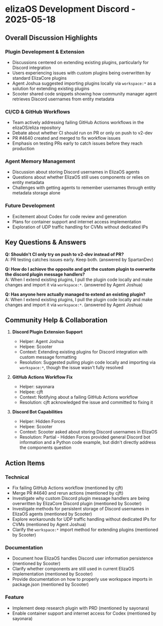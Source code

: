# elizaOS Development Discord - 2025-05-18

## Overall Discussion Highlights

### Plugin Development & Extension
- Discussions centered on extending existing plugins, particularly for Discord integration
- Users experiencing issues with custom plugins being overwritten by standard ElizaCore plugins
- Agent Joshua suggested importing plugins locally via `workspace:*` as a solution for extending existing plugins
- Scooter shared code snippets showing how community manager agent retrieves Discord usernames from entity metadata

### CI/CD & GitHub Workflows
- Team actively addressing failing GitHub Actions workflows in the elizaOS/eliza repository
- Debate about whether CI should run on PR or only on push to v2-dev
- PR #4640 created and merged to fix workflow issues
- Emphasis on testing PRs early to catch issues before they reach production

### Agent Memory Management
- Discussion about storing Discord usernames in ElizaOS agents
- Questions about whether ElizaOS still uses components or relies on entity metadata
- Challenges with getting agents to remember usernames through entity metadata storage alone

### Future Development
- Excitement about Codex for code review and generation
- Plans for container support and internet access implementation
- Exploration of UDP traffic handling for CVMs without dedicated IPs

## Key Questions & Answers

**Q: Shouldn't CI only try on push to v2-dev instead of PR?**  
A: PR testing catches issues early. Keep both. (answered by SpartanDev)

**Q: How do I achieve the opposite and get the custom plugin to overwrite the discord plugin message handlers?**  
A: When I extend existing plugins, I pull the plugin code locally and make changes and import it via `workspace:*`. (answered by Agent Joshua)

**Q: Has anyone here actually managed to extend an existing plugin?**  
A: When I extend existing plugins, I pull the plugin code locally and make changes and import it via `workspace:*`. (answered by Agent Joshua)

## Community Help & Collaboration

1. **Discord Plugin Extension Support**
   - Helper: Agent Joshua
   - Helpee: Scooter
   - Context: Extending existing plugins for Discord integration with custom message formatting
   - Resolution: Suggested pulling plugin code locally and importing via `workspace:*`, though the issue wasn't fully resolved

2. **GitHub Actions Workflow Fix**
   - Helper: sayonara
   - Helpee: cjft
   - Context: Notifying about a failing GitHub Actions workflow
   - Resolution: cjft acknowledged the issue and committed to fixing it
   
3. **Discord Bot Capabilities**
   - Helper: Hidden Forces
   - Helpee: Scooter
   - Context: Scooter asked about storing Discord usernames in ElizaOS
   - Resolution: Partial - Hidden Forces provided general Discord bot information and a Python code example, but didn't directly address the components question

## Action Items

### Technical
- Fix failing GitHub Actions workflow (mentioned by cjft)
- Merge PR #4640 and rerun actions (mentioned by cjft)
- Investigate why custom Discord plugin message handlers are being overwritten by ElizaCore Discord plugin (mentioned by Scooter)
- Investigate methods for persistent storage of Discord usernames in ElizaOS agents (mentioned by Scooter)
- Explore workarounds for UDP traffic handling without dedicated IPs for CVMs (mentioned by Agent Joshua)
- Clarify the `workspace:*` import method for extending plugins (mentioned by Scooter)

### Documentation
- Document how ElizaOS handles Discord user information persistence (mentioned by Scooter)
- Clarify whether components are still used in current ElizaOS implementation (mentioned by Scooter)
- Provide documentation on how to properly use workspace imports in package.json (mentioned by Scooter)

### Feature
- Implement deep research plugin with PRD (mentioned by sayonara)
- Enable container support and internet access for Codex (mentioned by sayonara)